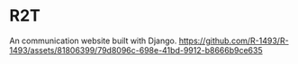 # R2T
An communication website built with Django.
https://github.com/R-1493/R-1493/assets/81806399/79d8096c-698e-41bd-9912-b8666b9ce635

